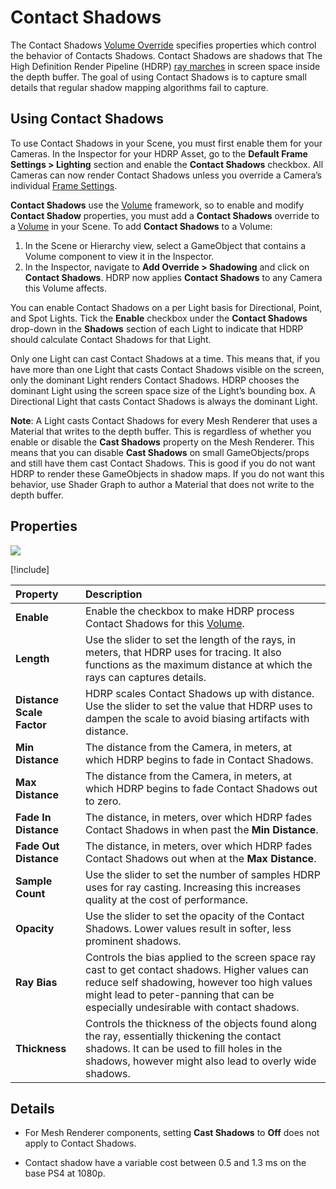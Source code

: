 # Contact Shadows
The Contact Shadows [Volume Override](Volume-Components.md) specifies properties which control the behavior of Contacts Shadows. Contact Shadows are shadows that The High Definition Render Pipeline (HDRP) [ray marches](Glossary.md#RayMarching) in screen space inside the depth buffer. The goal of using Contact Shadows is to capture small details that regular shadow mapping algorithms fail to capture.

## Using Contact Shadows

To use Contact Shadows in your Scene, you must first enable them for your Cameras. In the Inspector for your HDRP Asset, go to the **Default Frame Settings > Lighting** section and enable the **Contact Shadows** checkbox. All Cameras can now render Contact Shadows unless you override a Camera’s individual [Frame Settings](Frame-Settings.md).

**Contact Shadows** use the [Volume](Volumes.md) framework, so to enable and modify **Contact Shadow** properties, you must add a **Contact Shadows** override to a [Volume](Volumes.md) in your Scene. To add **Contact Shadows** to a Volume:

1. In the Scene or Hierarchy view, select a GameObject that contains a Volume component to view it in the Inspector.
2. In the Inspector, navigate to **Add Override > Shadowing** and click on **Contact Shadows**. HDRP now applies **Contact Shadows** to any Camera this Volume affects.

You can enable Contact Shadows on a per Light basis for Directional, Point, and Spot Lights. Tick the **Enable** checkbox under the **Contact Shadows** drop-down in the **Shadows** section of each Light to indicate that HDRP should calculate Contact Shadows for that Light.

Only one Light can cast Contact Shadows at a time. This means that, if you have more than one Light that casts Contact Shadows visible on the screen, only the dominant Light renders Contact Shadows. HDRP chooses the dominant Light using the screen space size of the Light’s bounding box. A Directional Light that casts Contact Shadows is always the dominant Light.

**Note**: A Light casts Contact Shadows for every Mesh Renderer that uses a Material that writes to the depth buffer. This is regardless of whether you enable or disable the **Cast Shadows** property on the Mesh Renderer. This means that you can disable **Cast Shadows** on small GameObjects/props and still have them cast Contact Shadows. This is good if you do not want HDRP to render these GameObjects in shadow maps. If you do not want this behavior, use Shader Graph to author a Material that does not write to the depth buffer.

## Properties

![](Images/Override-ContactShadows1.png)

[!include[](Snippets/Volume-Override-Enable-Properties.md)]

| Property                  | Description                                                    |
| :------------------------ | :----------------------------------------------------------- |
| __Enable__                | Enable the checkbox to make HDRP process Contact Shadows for this [Volume](Volumes.md).       |
| __Length__                | Use the slider to set the length of the rays, in meters, that HDRP uses for tracing. It also functions as the maximum distance at which the rays can captures details. |
| __Distance Scale Factor__ | HDRP scales Contact Shadows up with distance. Use the slider to set the value that HDRP uses to dampen the scale to avoid biasing artifacts with distance. |
| __Min Distance__ | The distance from the Camera, in meters, at which HDRP begins to fade in Contact Shadows. |
| __Max Distance__          | The distance from the Camera, in meters, at which HDRP begins to fade Contact Shadows out to zero. |
| __Fade In Distance__ | The distance, in meters, over which HDRP fades Contact Shadows in when past the **Min Distance**. |
| __Fade Out Distance__     | The distance, in meters, over which HDRP fades Contact Shadows out when at the __Max Distance__. |
| __Sample Count__          | Use the slider to set the number of samples HDRP uses for ray casting. Increasing this increases quality at the cost of performance. |
| __Opacity__ |   Use the slider to set the opacity of the Contact Shadows. Lower values result in softer, less prominent shadows.   |
| **Ray Bias** | Controls the bias applied to the screen space ray cast to get contact shadows. Higher values can reduce self shadowing, however too high values might lead to peter-panning that can be especially undesirable with contact shadows. |
| **Thickness** | Controls the thickness of the objects found along the ray, essentially thickening the contact shadows. It can be used to fill holes in the shadows, however might also lead to overly wide shadows. |

## Details

* For Mesh Renderer components, setting __Cast Shadows__ to __Off__ does not apply to Contact Shadows.

* Contact shadow have a variable cost between 0.5 and 1.3 ms on the base PS4 at 1080p.
